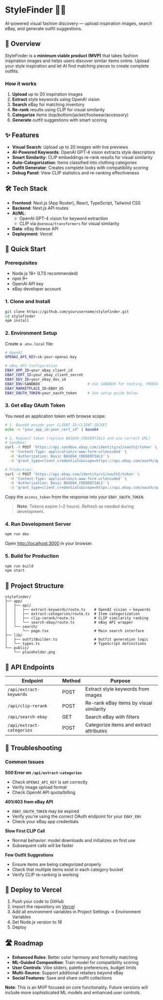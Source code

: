 # StyleFinder 👗✨

AI-powered visual fashion discovery — upload inspiration images, search eBay, and generate outfit suggestions.

## 📝 Overview

StyleFinder is a **minimum viable product (MVP)** that takes fashion inspiration images and helps users discover similar items online. Upload your style inspiration and let AI find matching pieces to create complete outfits.

### How it works
1. **Upload** up to 20 inspiration images  
2. **Extract** style keywords using OpenAI vision  
3. **Search** eBay for matching inventory  
4. **Re-rank** results using CLIP for visual similarity  
5. **Categorize** items (top/bottom/jacket/footwear/accessory)  
6. **Generate** outfit suggestions with smart scoring

## ✨ Features

- **Visual Search**: Upload up to 20 images with live previews
- **AI-Powered Keywords**: OpenAI GPT-4 vision extracts style descriptors
- **Smart Similarity**: CLIP embeddings re-rank results for visual similarity
- **Auto-Categorization**: Items classified into clothing categories
- **Outfit Generator**: Creates complete looks with compatibility scoring
- **Debug Panel**: View CLIP statistics and re-ranking effectiveness

## 🛠️ Tech Stack

- **Frontend**: Next.js (App Router), React, TypeScript, Tailwind CSS
- **Backend**: Next.js API routes
- **AI/ML**: 
  - OpenAI GPT-4 vision for keyword extraction
  - CLIP via `@xenova/transformers` for visual similarity
- **Data**: eBay Browse API
- **Deployment**: Vercel

## 🚀 Quick Start

### Prerequisites

- Node.js 18+ (LTS recommended)
- npm 9+
- OpenAI API key
- eBay developer account

### 1. Clone and Install

```bash
git clone https://github.com/yourusername/stylefinder.git
cd stylefinder
npm install
```

### 2. Environment Setup

Create a `.env.local` file:

```bash
# OpenAI
OPENAI_API_KEY=sk-your-openai-key

# eBay API Configuration
EBAY_APP_ID=your_ebay_client_id
EBAY_CERT_ID=your_ebay_client_secret  
EBAY_DEV_ID=your_ebay_dev_id
EBAY_ENV=SANDBOX                      # Use SANDBOX for testing, PRODUCTION for live
EBAY_MARKETPLACE_ID=EBAY_US
EBAY_OAUTH_TOKEN=your_oauth_token     # See setup guide below
```

### 3. Get eBay OAuth Token

You need an application token with browse scope:

```bash
# 1. Base64 encode your CLIENT_ID:CLIENT_SECRET
echo -n "your_app_id:your_cert_id" | base64

# 2. Request token (replace BASE64_CREDENTIALS and use correct URL)
# Sandbox:
curl -X POST 'https://api.sandbox.ebay.com/identity/v1/oauth2/token' \
  -H 'Content-Type: application/x-www-form-urlencoded' \
  -H 'Authorization: Basic BASE64_CREDENTIALS' \
  -d 'grant_type=client_credentials&scope=https://api.ebay.com/oauth/api_scope/buy.browse.readonly'

# Production:
curl -X POST 'https://api.ebay.com/identity/v1/oauth2/token' \
  -H 'Content-Type: application/x-www-form-urlencoded' \
  -H 'Authorization: Basic BASE64_CREDENTIALS' \
  -d 'grant_type=client_credentials&scope=https://api.ebay.com/oauth/api_scope/buy.browse.readonly'
```

Copy the `access_token` from the response into your `EBAY_OAUTH_TOKEN`.

> **Note**: Tokens expire (~2 hours). Refresh as needed during development.

### 4. Run Development Server

```bash
npm run dev
```

Open [http://localhost:3000](http://localhost:3000) in your browser.

### 5. Build for Production

```bash
npm run build
npm start
```

## 📁 Project Structure

```
stylefinder/
├── app/
│   ├── api/
│   │   ├── extract-keywords/route.ts    # OpenAI vision → keywords
│   │   ├── extract-categories/route.ts  # Item categorization  
│   │   ├── clip-rerank/route.ts         # CLIP similarity ranking
│   │   └── search-ebay/route.ts         # eBay API wrapper
│   └── search/
│       └── page.tsx                     # Main search interface
├── lib/
│   ├── outfitBuilder.ts                 # Outfit generation logic
│   └── types.ts                         # TypeScript definitions
└── public/
    └── placeholder.png
```

## 🔧 API Endpoints

| Endpoint | Method | Purpose |
|----------|--------|---------|
| `/api/extract-keywords` | POST | Extract style keywords from images |
| `/api/clip-rerank` | POST | Re-rank eBay items by visual similarity |
| `/api/search-ebay` | GET | Search eBay with filters |
| `/api/extract-categories` | POST | Categorize items and extract attributes |

## 🚨 Troubleshooting

### Common Issues

**500 Error on `/api/extract-categories`**
- Check `OPENAI_API_KEY` is set correctly
- Verify image upload format
- Check OpenAI API quota/billing

**401/403 from eBay API**
- `EBAY_OAUTH_TOKEN` may be expired
- Verify you're using the correct OAuth endpoint for your `EBAY_ENV`
- Check your eBay app credentials

**Slow First CLIP Call**
- Normal behavior: model downloads and initializes on first use
- Subsequent calls will be faster

**Few Outfit Suggestions**
- Ensure items are being categorized properly
- Check that multiple items exist in each category bucket
- Verify CLIP re-ranking is working

## 🚢 Deploy to Vercel

1. Push your code to GitHub
2. Import the repository on [Vercel](https://vercel.com)
3. Add all environment variables in Project Settings → Environment Variables
4. Set Node.js version to 18
5. Deploy

## 🛣️ Roadmap

- **Enhanced Rules**: Better color harmony and formality matching
- **ML-Guided Composition**: Train model for compatibility scoring  
- **User Controls**: Vibe sliders, palette preferences, budget limits
- **Multi-Source**: Support additional retailers beyond eBay
- **Social Features**: Save and share outfit collections



**Note**: This is an MVP focused on core functionality. Future versions will include more sophisticated ML models and enhanced user controls.